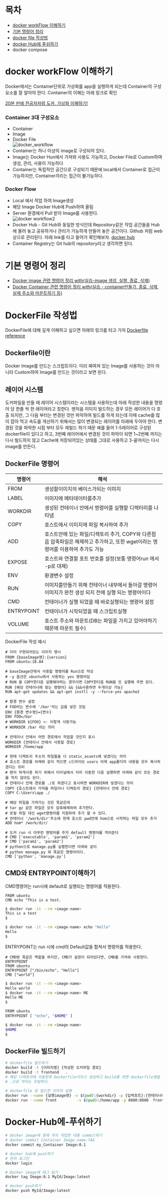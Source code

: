 # 목차
- [docker workFlow 이해하기](#docker-workFlow-이해하기)
- [기본 명령어 정리](#기본-명령어-정리)
- [docker file 작성법](#DockerFile-작성법)
- [docker Hub에 푸쉬하기](#Docker-Hub에-푸쉬하기)
- docker compose 

# docker workFlow 이해하기
Docker에서는 Container단위로 가상화를 app을 실행하게 되는데 Container의 구성요소를 잘 알아야 한다. Container의 이해는 아래 링크로 확인

[20분 만에 전공자처럼 도커, 가상화 이해하기!](https://www.youtube.com/watch?v=zh0OMXg2Kog&list=WL&index=21&t=431s)

### Container 3대 구성요소

- Container
- Image
- Docker File    
![docker_workflow](https://user-images.githubusercontent.com/49854618/164966561-7bfea1aa-6faa-4f74-97ad-7900509b1b60.png)
- Container는 하나 이상의 image로 구성되어 있다.
- Image는 Docker Hun에서 가져와 사용도 가능하고, Docker File로 Custom하여 생성, 관리, 사용이 가능하다
- Container는 독립적인 공간으로 구성되기 때문에 local에서 Container로 접근이 가능하지만, Container끼리는 접근이 불가능하다.

### Docker Flow

- Local 에서 작업 하여 Image생성
- 해당 Image Docker Hub에 Push하여 올림
- Server 환경에서 Pull 받아 Image를 사용한다.    
![docker workflow2](https://user-images.githubusercontent.com/49854618/164966558-ef33d506-8270-4ac1-9545-18e1b6a13728.png)
- Docker Hub - Git Hub와 동일한 방식인데 Repository같은 작업 공간들을 Hub에 올려 놓고 공유하거나 관리가 가능하게 만들어 놓은 공간이다. Github 처럼 web상으로 관리된다. 아래 link를 타고 들어가 확인해보자. [docker hub](https://hub.docker.com/)
- Container Registry는 Git hub의 repository라고 생각하면 된다.


# 기본 명령어 정리
- [Docker image 관련 명령어 정리 with(실습-image 생성, 실행, 종료, 삭제)](https://magpienote.tistory.com/167)
- [Docker Container 관련 명령어 정리 with(실습 - container만들기, 종료, 삭제, 실제 주소와 마운트하기 등)](https://magpienote.tistory.com/169)


# DockerFile 작성법
DockerFile에 대해 깊게 이해하고 싶으면 아래의 링크를 타고 가자 
[Dockerfile reference](https://docs.docker.com/engine/reference/builder/)

## Dockerfile이란

Docker Image를 만드는 스크립트이다. 미리 짜여져 있는 Image를 사용하는 것이 아니라 Custom하여 Image를 만드는 것이라고 보면 된다.

## 레이어 시스템

도커파일을 만들 때 레이어 시스템이라는 시스템을 사용하는데 아래 작성한 내용을 명령어 당 한줄 씩 한 레이어라고 칭한다. 맨처음 이미지 빌드하는 경우 모든 레이어가 다 호출 되지만, 그 다음 부터는 변경된 것만 파악하여 빌드를 하게 되는데 이때 cache를 많이 잡아 먹고 속도를 개선하기 위해서는 많이 변경되는 레이어를 아래에 두어야 한다. 변경된 것을 파악한 시점 부터 모두 재빌드 하기 때문 예를 들어 1-5레이어로 구성된 dockerfile이 있다고 하고, 3번째 레이어에서 변경된 것이 파악이 되면 1~2번째 까지는 다시 빌드하지 않고 Cache에 저장되어있는 상태를 그대로 사용하고 3-끝까지는 다시 image를 만든다.

## DockerFile 명령어

| 명령어 | 해석 |
| --- | --- |
| FROM | 생성할이미지의 베이스가되는 이미지 |
| LABEL  | 이미지에 메타데이터를추가 |
| WORKDIR | 생성된 컨테이너 안에서 명령어를 실행할 디렉터리를 나타냄 |
| COPY | 호스트에서 이미지에 파일 복사하여 추가 |
| ADD | 호스트안에 있는 파일/디렉토리 추가, COPY와 다른점음 압축파일은 해제하고 추가하고, 또한 wget이라는 명령어를 이용하여 추가도 가능 |
| EXPOSE | 호스트와 연결할 포트 번호를 설정(보통 명령어run 에서 -p로 대체) |
| ENV | 환경변수 설정 |
| RUN  | 이미지를만들기 위해 컨테이너 내부에서 돌아갈 명령어 이미지가 완전 생성 되지 전에 실행 되는 명령어이다 |
| CMD | 컨테이너가 실행 되었을 때 바로실행되는 명령어 설정 |
| ENTRYPOINT  | 컨테이너가 시작되었을 때 스크립트실행 |
| VOLUME | 호스트 주소와 마운트(DB는 파일을 가지고 있어야하기 때문에 마운트 필수) |

DockerFile 작성 예시

```docker
# 이미 구현되어있는 이미지 명시
FROM {baseImage명}:{version}
FROM ubuntu:18.04

# baseImage안에서 사용할 명령어를 Run으로 작성
# -y 옵션은 ubuntu에서 사용하는 yes 명령어임 
# RUN 을 COPY한다음 실행해야하는 경우이면 COPY한다음 RUN을 또 실행해 주면 된다.
RUN {해당 컨테이너에 맞는 명령어} && {&&사용하면 두개이상 가능}
RUN apt-get updates && apt-get instll -y --force-yes apache2

# 환경 변수 설정
# FOO라는 변수에 '/bar'라는 값을 넣은 것임
ENV {환경 변수명}={변수}
ENV FOO=/bar
# WORKDIR ${FOO} <- 이렇게 사용가능
# WORKDIR /bar 라는 의미

# 컨테이너 안에서 어떤 경로에서 작업할 것인지 표시
WORKDIR {컨테이너 안에서 사용할 경로}
WORKDIR /home/app

# 현태 디렉토리 주소의 파일들을 다 static_assets에 넣겠다는 의미
# 호스트 경로를 아래와 같이 적으면 c드라이브 users 아래 app폴더의 내용을 모두 복사하겠다는 의미
# 편리 하게사용 하기 위해서 터미널에서 미리 이동한 다음 실행하면 아래와 같이 모든 경로를 적지 않아도 된다.
# 컨테이너 안에 경로를 ./로 하겠다고 표시하면 WORKDIR에 넣겠다는 의미
COPY {호스트에서 가져올 파일이나 디렉토리 경로} {컨테이너 안에 경로}
COPY C:\Users\app ./

# 해당 파일을 가져가는 것은 똑같은데 
# tar gz 같은 파일은 모두 압축해제하여 추가한다.
# 로컬 파일 대신 wget명령어를 지원하여 추가 할 수 있다.
# 컨테이너 '/work/dir'주소에 현재 호스트 pwd안에 hom으로 시작하는 파일 모두 추가
ADD hom* /work/dir/

# 도커 run 시 아무런 명령어를 주지 default 명령어를 적어준다
# CMD ['executable', 'param1', 'param2']
# CMD ['param1', 'param2']
# python으로 manage.py를 실행한다면 아래와 같이
# python manage.py 와 똑같은 명령어이다.
CMD ['python', 'manage.py']
```

## CMD와 ENTRYPOINT이해하기

CMD명령어는 run시에 default로 실행되는 명령어를 적용한다.

```docker
FROM ubuntu
CMD echo "This is a test.
```

```bash
$ docker run -it --rm <image-name>
This is a test
$
```

```bash
$ docker run -it --rm <image-name> echo "Hello"
Hello
$
```

ENTRYPOINT는 run 시에 cmd의 Default값을 합쳐서 명령어를 적용한다.

```docker
# CMD랑 똑같은 역할을 하지만, CMD가 설정이 되어있다면, CMD를 가져와 사용한다.
ENTRYPOINT
FROM ubuntu
ENTRYPOINT ["/bin/echo", "Hello"]
CMD ["world"]
```

```bash
$ docker run -it --rm <image-name>
Hello world
$ docker run -it --rm <image-name> ME
Hello ME
$
```

```bash
FROM ubuntu
ENTRYPOINT [ "echo", "$HOME" ]

$ docker run -it --rm <image-name>
$HOME
$
```

## DockerFile 빌드하기

```bash
# dockerfile 빌드하기 
docker build -t {이미지명} {작성한 도커파일 경로}
docker build -t frontend   .
# 해당 디렉토리에 이동한후 Dockerfile이라고 생성하고 build를 하면 dockerfile명을 적지 않고 
# .으로 적어도 무방하다.

# dockerfile 로 빌드한 이미지 실행 
docker run --name {실행image명} -v $(pwd):{workdir} -p {입력포트}:{컨테이너내부포트} {컨테이너명}
docker run --name front         -v $(pwd):/home/app -p 8080:8080  front-container
```

# Docker-Hub에-푸쉬하기

```bash
# docker image에 현재 까지 작업한 내용 commit하기 
# docker commit Container Image_name:TAG
docker commit my_Container Image:0.1

# docker hub에 push하기
# 먼저 로그인
docker login

# Docker image에 태그 달기
docker tag Image:0.1 MyId/Image:latest

# docker push하기
docker push MyId/Image:latest
```
